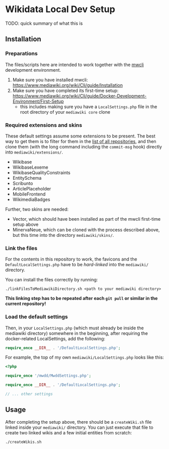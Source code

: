# Wikidata Local Dev Setup

TODO: quick summary of what this is

## Installation

### Preparations
The files/scripts here are intended to work together with the [mwcli](https://www.mediawiki.org/wiki/Cli) development environment.

1. Make sure you have installed mwcli: https://www.mediawiki.org/wiki/Cli/guide/Installation
2. Make sure you have completed its first-time setup: https://www.mediawiki.org/wiki/Cli/guide/Docker-Development-Environment/First-Setup
    - this includes making sure you have a `LocalSettings.php` file in the root directory of your `mediawiki core` clone


### Required extensions and skins

These default settings assume some extensions to be present.
The best way to get them is to filter for them in the [list of all repositories](https://gerrit.wikimedia.org/r/admin/repos),
and then clone them (with the long command including the `commit-msg` hook) directly into `mediawiki/extensions/`.

* Wikibase
* WikibaseLexeme
* WikibaseQualityConstraints
* EntitySchema
* Scribunto
* ArticlePlaceholder
* MobileFrontend
* WikimediaBadges

Further, two skins are needed:
* Vector, which should have been installed as part of the mwcli first-time setup above
* MinervaNeue, which can be cloned with the process described above, but this time into the directory `mediawiki/skins/`.

### Link the files

For the contents in this repository to work, the favicons and the `DefaultLocalSettings.php` have to be _hard-linked_ into the `mediawiki/` directory.

You can install the files correctly by running:

```shell
./linkFilesToMediawikiDirectory.sh <path to your mediawiki directory>
```

**This linking step has to be repeated after each `git pull` or similar in the current repository!**

### Load the default settings

Then, in your `LocalSettings.php` (which must already be inside the mediawiki directory) somewhere in the beginning, after requiring the docker-related LocalSettings, add the following:
```php
require_once __DIR__ . '/DefaultLocalSettings.php';
```

For example, the top of my own `mediawiki/LocalSettings.php` looks like this:

```php
<?php

require_once '/mwdd/MwddSettings.php';

require_once __DIR__ . '/DefaultLocalSettings.php';

// ... other settings
```


## Usage

After completing the setup above, there should be a `createWiki.sh` file linked inside your `mediawiki/` directory.
You can just execute that file to create two linked wikis and a few initial entities from scratch:

```shell
./createWikis.sh
```
